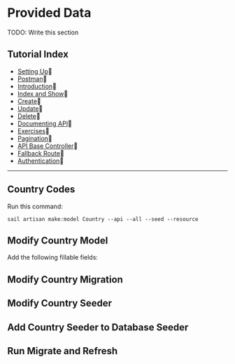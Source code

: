 # Provided Data

TODO: Write this section


## Tutorial Index

- [Setting Up](ReadMe-00-Setting-Up.md)🔗
- [Postman](ReadMe-02-Postman.md)🔗
- [Introduction](ReadMe-10-API-introduction.md)🔗
- [Index and Show](ReadMe-11-API-index-show.md)🔗
- [Create](ReadMe-13-API-create.md)🔗
- [Update](ReadMe-14-API-update.md)🔗
- [Delete](ReadMe-15-API-delete.md)🔗
- [Documenting API](ReadMe-16-API-documenting.md)🔗
- [Exercises](ReadMe-90-API-exercises.md)🔗
- [Pagination](ReadMe-17-API-pagination.md)🔗
- [API Base Controller](ReadMe-18-API-Base-controller.md)🔗
- [Fallback Route](ReadMe-19-API-fallback-route.md)🔗
- [Authentication](ReadMe-21-API-authentication.md)🔗
---

## Country Codes

Run this command:

```shell
sail artisan make:model Country --api --all --seed --resource
```

## Modify Country Model

Add the following fillable fields:



## Modify Country Migration


## Modify Country Seeder


## Add Country Seeder to Database Seeder


## Run Migrate and Refresh
